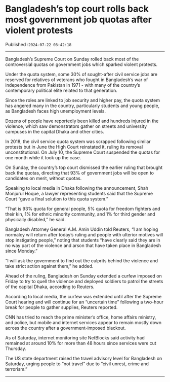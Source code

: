 # Bangladesh’s top court rolls back most government job quotas after violent protests

Published :`2024-07-22 03:42:18`

---

Bangladesh’s Supreme Court on Sunday rolled back most of the controversial quotas on government jobs which sparked violent protests.

Under the quota system, some 30% of sought-after civil service jobs are reserved for relatives of veterans who fought in Bangladesh’s war of independence from Pakistan in 1971 - with many of the country’s contemporary political elite related to that generation.

Since the roles are linked to job security and higher pay, the quota system has angered many in the country, particularly students and young people, as Bangladesh faces high unemployment levels.

Dozens of people have reportedly been killed and hundreds injured in the violence, which saw demonstrators gather on streets and university campuses in the capital Dhaka and other cities.

In 2018, the civil service quota system was scrapped following similar protests but in June the High Court reinstated it, ruling its removal unconstitutional. On July 10, the Supreme Court suspended the quotas for one month while it took up the case.

On Sunday, the country’s top court dismissed the earlier ruling that brought back the quotas, directing that 93% of government jobs will be open to candidates on merit, without quotas.

Speaking to local media in Dhaka following the announcement, Shah Monjurul Hoque, a lawyer representing students said that the Supreme Court “gave a final solution to this quota system.”

“That is 93% quota for general people, 5% quota for freedom fighters and their kin, 1% for ethnic minority community, and 1% for third gender and physically disabled,” he said.

Bangladesh Attorney General A.M. Amin Uddin told Reuters, “I am hoping normalcy will return after today’s ruling and people with ulterior motives will stop instigating people,” noting that students “have clearly said they are in no way part of the violence and arson that have taken place in Bangladesh since Monday.”

“I will ask the government to find out the culprits behind the violence and take strict action against them,” he added.

Ahead of the ruling, Bangladesh on Sunday extended a curfew imposed on Friday to try to quell the violence and deployed soldiers to patrol the streets of the capital Dhaka, according to Reuters.

According to local media, the curfew was extended until after the Supreme Court hearing and will continue for an “uncertain time” following a two-hour break for people to gather supplies, Reuters reported.

CNN has tried to reach the prime minister’s office, home affairs ministry, and police, but mobile and internet services appear to remain mostly down across the country after a government-imposed blackout.

As of Saturday, internet monitoring site NetBlocks said activity had remained at around 10% for more than 48 hours since services were cut Thursday.

The US state department raised the travel advisory level for Bangladesh on Saturday, urging people to “not travel” due to “civil unrest, crime and terrorism.”

---

